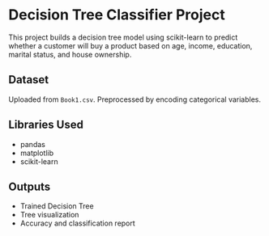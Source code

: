 # Decision Tree Classifier Project

This project builds a decision tree model using scikit-learn to predict whether a customer will buy a product based on age, income, education, marital status, and house ownership.

## Dataset

Uploaded from `Book1.csv`. Preprocessed by encoding categorical variables.

## Libraries Used

- pandas
- matplotlib
- scikit-learn

## Outputs

- Trained Decision Tree
- Tree visualization
- Accuracy and classification report
